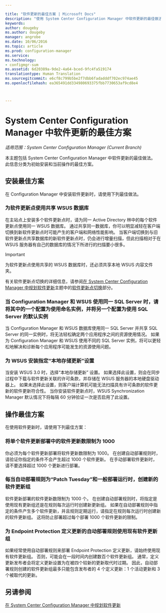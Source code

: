 ```yaml
---

title: "软件更新的最佳方案 | Microsoft Docs"
description: "使用 System Center Configuration Manager 中软件更新的最佳做法。"
keywords: 
author: dougeby
ms.author: dougeby
manager: angrobe
ms.date: 10/06/2016
ms.topic: article
ms.prod: configuration-manager
ms.service: 
ms.technology:
- configmgr-sum
ms.assetid: 6d20389a-9de2-4a64-bced-9fc4fa519174
translationtype: Human Translation
ms.sourcegitcommit: e6cf8c799b5be2f7dbb6fadadddf702ec974ae45
ms.openlocfilehash: ea365491dd334980693375fbb7730653af9cd8e4



---
```

# <a name="best-practices-for-software-updates-in-system-center-configuration-manager"></a>System Center Configuration Manager 中软件更新的最佳方案

*适用范围：System Center Configuration Manager (Current Branch)*

本主题包括 System Center Configuration Manager 中软件更新的最佳做法。 此信息分类为初始安装和当前操作的最佳方案。  

## <a name="installation-best-practices"></a>安装最佳方案  
 在 Configuration Manager 中安装软件更新时，请使用下列最佳做法。  

### <a name="use-a-shared-wsus-database-for-software-update-points"></a>为软件更新点使用共享 WSUS 数据库  
 在主站点上安装多个软件更新点时，请为同一 Active Directory 林中的每个软件更新点使用同一 WSUS 数据库。 通过共享同一数据库，你可以明显减轻在客户端切换到新软件更新点时可能产生的客户端和网络性能影响。 当客户端切换到与旧软件更新点共享数据库的新软件更新点时，仍会进行增量扫描，但此扫描相对于在 WSUS 服务器有自己的数据库的情况下所进行的扫描要小很多。  

> [!IMPORTANT]  
>  为软件更新点使用共享的 WSUS 数据库时，还必须共享本地 WSUS 内容文件夹。  

 有关软件更新点切换的详细信息，请参阅[在 System Center Configuration Manager 中规划软件更新](../../sum/plan-design/plan-for-software-updates.md)主题中的[软件更新点切换](../../sum/plan-design/plan-for-software-updates.md#BKMK_SUPSwitching)部分。  

### <a name="when-configuration-manager-and-wsus-use-the-same-sql-server-configure-one-of-these-to-use-a-named-instance-and-the-other-to-use-the-default-instance-of-sql-server"></a>当 Configuration Manager 和 WSUS 使用同一 SQL Server 时，请将其中的一个配置为使用命名实例，并将另一个配置为使用 SQL Server 的默认实例  
 当 Configuration Manager 和 WSUS 数据库使用同一 SQL Server 并共享 SQL Server 的同一实例时，将无法轻松确定两个应用程序之间的资源使用情况。 如果为 Configuration Manager 和 WSUS 使用不同的 SQL Server 实例，将可以更轻松地解决和诊断每个应用程序可能发生的资源使用问题。  

### <a name="specify-the-store-updates-locally-setting-for-the-wsus-installation"></a>为 WSUS 安装指定“本地存储更新”设置  
 当安装 WSUS 3.0 时，选择“本地存储更新”  设置。 如果选择此设置，则会在同步过程中下载与软件更新关联的许可条款，并存储在 WSUS 服务器的本地硬盘驱动器上。 如果未选择此设置，则客户端计算机可能无法扫描具有许可条款的软件更新的软件更新符合性。 当你安装软件更新点时，WSUS Synchronization Manager 默认情况下将每隔 60 分钟验证一次是否启用了此设置。  

## <a name="operational-best-practices"></a>操作最佳方案  
 在使用软件更新时，请使用下列最佳方案：  

### <a name="limit-software-updates-to-1000-in-a-single-software-update-deployment"></a>将单个软件更新部署中的软件更新数限制为 1000  
 你必须为每个软件更新部署将软件更新数限制为 1000。 在创建自动部署规则时，请验证你指定的条件不会产生超过 1000 个软件更新。 在手动部署软件更新时，请不要选择超过 1000 个更新进行部署。  

### <a name="create-a-new-software-update-group-each-time-an-automatic-deployment-rule-runs-for-patch-tuesday-and-for-general-deployment"></a>每当自动部署规则为“Patch Tuesday”和一般部署运行时，创建新的软件更新组  
 软件更新部署的软件更新数限制为 1000 个。 在创建自动部署规则时，将指定是使用现有更新组还是在规则每次运行时创建新更新组。 如果在自动部署规则中指定的条件产生多个软件更新，并且规则定期运行，请指定在规则每次运行时创建新的软件更新组。 这将防止部署超过每个部署 1000 个软件更新的限制。  

### <a name="use-an-existing-software-update-group-for-automatic-deployment-rules-for-endpoint-protection-definition-updates"></a>为 Endpoint Protection 定义更新的自动部署规则使用现有软件更新组  
 如果经常使用自动部署规则来部署 Endpoint Protection 定义更新，请始终使用现有软件更新组。 否则，可能会在一段时间内创建数百个软件更新组。 通常，定义更新发布者会将定义更新设置为在被四个较新的更新取代时过期。 因此，自动部署规则创建的软件更新组最多只能包含发布者的 4 个定义更新：1 个活动更新和 3 个被取代的更新。  

## <a name="see-also"></a>另请参阅  
 [在 System Center Configuration Manager 中规划软件更新](../../sum/plan-design/plan-for-software-updates.md)



<!--HONumber=Dec16_HO3-->


